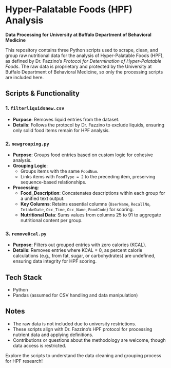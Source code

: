 # Hyper-Palatable Foods (HPF) Analysis  
**Data Processing for University at Buffalo Department of Behavioral Medicine**  

This repository contains three Python scripts used to scrape, clean, and group raw nutritional data for the analysis of Hyper-Palatable Foods (HPF), as defined by Dr. Fazzino’s *Protocol for Determination of Hyper-Palatable Foods*. The raw data is proprietary and protected by the University at Buffalo Department of Behavioral Medicine, so only the processing scripts are included here.  

## Scripts & Functionality  

### 1. `filterliquidsnew.csv`  
- **Purpose**: Removes liquid entries from the dataset.  
- **Details**: Follows the protocol by Dr. Fazzino to exclude liquids, ensuring only solid food items remain for HPF analysis.  

### 2. `newgrouping.py`  
- **Purpose**: Groups food entries based on custom logic for cohesive analysis.  
- **Grouping Logic**:  
  - Groups items with the same `FoodNum`.  
  - Links items with `FoodType = 2` to the preceding item, preserving sequence-based relationships.  
- **Processing**:  
  - **Food_Description**: Concatenates descriptions within each group for a unified text output.  
  - **Key Columns**: Retains essential columns (`UserName`, `RecallNo`, `IntakeDate`, `Occ_Time`, `Occ_Name`, `FoodCode`) for scoring.  
  - **Nutritional Data**: Sums values from columns 25 to 91 to aggregate nutritional content per group.  

### 3. `remove0cal.py`  
- **Purpose**: Filters out grouped entries with zero calories (KCAL).  
- **Details**: Removes entries where KCAL = 0, as percent calorie calculations (e.g., from fat, sugar, or carbohydrates) are undefined, ensuring data integrity for HPF scoring.  

## Tech Stack  
- Python  
- Pandas (assumed for CSV handling and data manipulation)  

## Notes  
- The raw data is not included due to university restrictions.  
- These scripts align with Dr. Fazzino’s HPF protocol for processing nutrient data and applying definitions.  
- Contributions or questions about the methodology are welcome, though data access is restricted.  

Explore the scripts to understand the data cleaning and grouping process for HPF research!  
